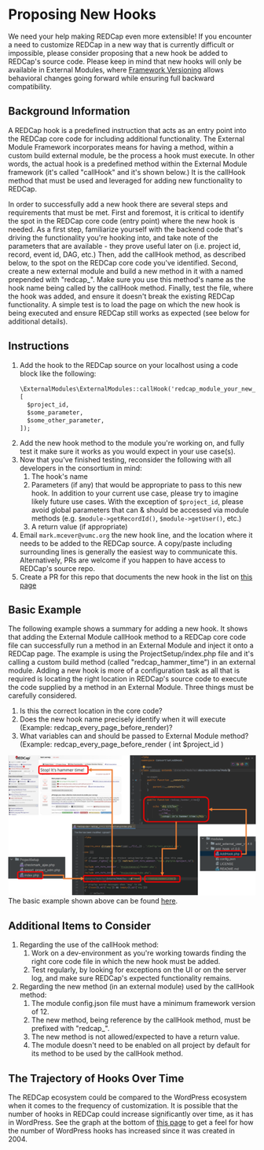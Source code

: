 # Proposing New Hooks

We need your help making REDCap even more extensible!  If you encounter a need to customize REDCap in a new way that is currently difficult or impossible, please consider proposing that a new hook be added to REDCap's source code.  Please keep in mind that new hooks will only be available in External Modules, where [Framework Versioning](versions/README.md) allows behavioral changes going forward while ensuring full backward compatibility.

## Background Information
A REDCap hook is a predefined instruction that acts as an entry point into the REDCap core code for including additional functionality.
The External Module Framework incorporates means for having a method, within a custom build external module, be the process a hook must execute.
In other words, the actual hook is a predefined method within the External Module framework
(it's called "callHook" and it's shown below.) It is the callHook method that must be used and leveraged for adding new functionality to REDCap.

In order to successfully add a new hook there are several steps and requirements that must be met. 
First and foremost, it is critical to identify the spot in the REDCap core code (entry point) where the new hook is needed.
As a first step, familiarize yourself with the backend code that's driving the functionality you're hooking into, 
and take note of the parameters that are available - they prove useful later on (i.e. project id, record, event id, DAG, etc.) 
Then, add the callHook method, as described below, to the spot on the REDCap core code you've identified. 
Second, create a new external module and build a new method in it with a named prepended with "redcap_". Make sure you use this method's name as the hook name being called by the callHook method.
Finally, test the file, where the hook was added, and ensure it doesn't break the existing REDCap functionality.
A simple test is to load the page on which the new hook is being executed and ensure REDCap still works as expected (see below for additional details).

## Instructions
1. Add the hook to the REDCap source on your localhost using a code block like the following:
    ```
    \ExternalModules\ExternalModules::callHook('redcap_module_your_new_hook_name', [
      $project_id,
      $some_parameter,
      $some_other_parameter,
    ]); 
    ```
1. Add the new hook method to the module you're working on, and fully test it make sure it works as you would expect in your use case(s).
1. Now that you've finished testing, reconsider the following with all developers in the consortium in mind:
    1. The hook's name
    1. Parameters (if any) that would be appropriate to pass to this new hook.  In addition to your current use case, please try to imagine likely future use cases.  With the exception of `$project_id`, please avoid global parameters that can & should be accessed via module methods (e.g. `$module->getRecordId()`, `$module->getUser()`, etc.)
    1. A return value (if appropriate)
1. Email `mark.mcever@vumc.org` the new hook line, and the location where it needs to be added to the REDCap source. A copy/paste including surrounding lines is generally the easiest way to communicate this.  Alternatively, PRs are welcome if you happen to have access to REDCap's source repo.
1. Create a PR for this repo that documents the new hook in the list on [this page](hooks.md)

## Basic Example

The following example shows a summary for adding a new hook. It shows that adding the External Module callHook method to a
REDCap core code file can successfully run a method in an External Module and inject it onto a REDCap page. The example is using the ProjectSetup/index.php file
and it's calling a custom build method (called "redcap_hammer_time") in an external module. Adding a new hook is more of a configuration task as all that is required is locating the right location in REDCap's source code to execute the code supplied by a method in an External Module. Three things must be carefully considered.
1. Is this the correct location in the core code?
1. Does the new hook name precisely identify when it will execute (Example: redcap_every_page_before_render)? 
1. What variables can and should be passed to External Module method? (Example: redcap_every_page_before_render ( int $project_id )  

![Alt text](BasicEMHookExample.PNG)
The basic example shown above can be found [here](https://redcap.vanderbilt.edu/community/post.php?id=227283&comment=227715).


## Additional Items to Consider

1. Regarding the use of the callHook method: 
   1. Work on a dev-environment as you're working towards finding the right core code file in which the new hook must be added.
   1. Test regularly, by looking for exceptions on the UI or on the server log, and make sure REDCap's expected functionality remains.
1. Regarding the new method (in an external module) used by the callHook method:
   1. The module config.json file must have a minimum framework version of 12.
   1. The new method, being reference by the callHook method, must be prefixed with "redcap_".
   1. The new method is not allowed/expected to have a return value.
   1. The module doesn't need to be enabled on all project by default for its method to be used by the callHook method.



## The Trajectory of Hooks Over Time
The REDCap ecosystem could be compared to the WordPress ecosystem when it comes to the frequency of customization.  It is possible that the number of hooks in REDCap could increase significantly over time, as it has in WordPress.  See the graph at the bottom of [this page](https://adambrown.info/p/wp_hooks) to get a feel for how the number of WordPress hooks has increased since it was created in 2004.
